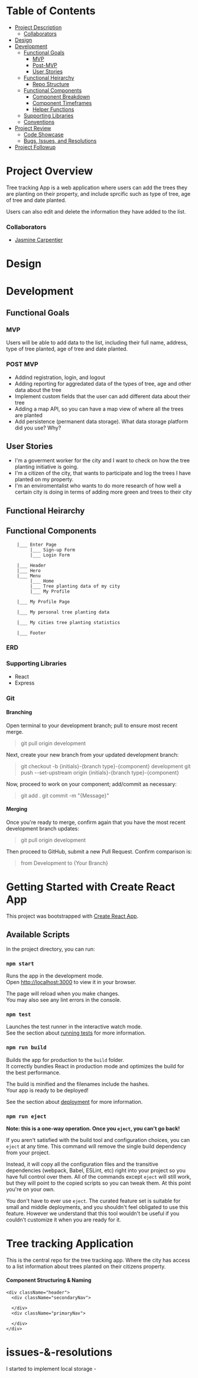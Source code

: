 
# Table of Contents

- [Project Description](#project-description)
  - [Collaborators](#collaborators)
- [Design](#design)
- [Development](#development)
  - [Functional Goals](#functional-goals)
    - [MVP](#mvp)
    - [Post-MVP](#post-mvp)
    - [User Stories](#user-stories)
  - [Functional Heirarchy](#functional-heirarchy)
    - [Repo Structure](#repo-structure)
  - [Functional Components](#functional-components)
    - [Component Breakdown](#component-breakdown)
    - [Component Timeframes](#component-timeframes)
    - [Helper Functions](#helper-functions)
  - [Supporting Libraries](#supporting-libraries)
  - [Conventions](#conventions)
- [Project Review](#project-review)
  - [Code Showcase](#code-showcase)
  - [Bugs, Issues, and Resolutions](#issues-&-resolutions)
- [Project Followup](#project-followup)

# Project Overview

Tree tracking App is a web application where users can add the trees they are planting on their property, and include sprcific such as type of tree, age of tree and date planted.

Users can also edit and delete the information they have added to the list. 

### Collaborators
* [Jasmine Carpentier](https://github.com/jascarpentier)

# Design 



# Development

## Functional Goals

### MVP 

Users will be able to add data to the list, including their full name, address, type of tree planted, age of tree and date planted. 


### POST MVP

- Addind registration, login, and logout 
- Adding reporting for aggredated data of the types of tree, age and other data about the tree
- Implement custom fields that the user can add different data about their tree
- Adding a map API, so you can have a map view of where all the trees are planted
- Add persistence (permanent data storage). What data storage platform did you use? Why?

## User Stories 
 * I'm a goverment worker for the city and I want to check on how the tree planting initiative is going.
 * I'm a citizen of the city, that wants to participate and log the trees I have planted on my property.
 * I'm an enviromentalist who wants to do more research of how well a certain city is doing in terms of adding more green and trees to their city

## Functional Heirarchy

## Functional Components

```
    |___ Enter Page
         |___ Sign-up Form
         |___ Login Form

    |___ Header
    |___ Hero
    |___ Menu
         |___ Home
         |___ Tree planting data of my city
         |___ My Profile

    |___ My Profile Page
      
    |___ My personal tree planting data

    |___ My cities tree planting statistics

    |___ Footer 

```

### ERD



### Supporting Libraries

* React
* Express

### Git

#### Branching

Open terminal to your development branch; pull to ensure most recent merge.
> git pull origin development

Next, create your new branch from your updated development branch:
> git checkout -b {initials}-{branch type}-{component} development
> git push --set-upstream origin {initials}-{branch type}-{component}

Now, proceed to work on your component; add/commit as necessary:
> git add .
> git commit -m "{Message}"

#### Merging

Once you're ready to merge, confirm again that you have the most recent development branch updates:
> git pull origin development

Then proceed to GitHub, submit a new Pull Request. Confirm comparison is:
> from Development to {Your Branch}

# Getting Started with Create React App

This project was bootstrapped with [Create React App](https://github.com/facebook/create-react-app).

## Available Scripts

In the project directory, you can run:

### `npm start`

Runs the app in the development mode.\
Open [http://localhost:3000](http://localhost:3000) to view it in your browser.

The page will reload when you make changes.\
You may also see any lint errors in the console.

### `npm test`

Launches the test runner in the interactive watch mode.\
See the section about [running tests](https://facebook.github.io/create-react-app/docs/running-tests) for more information.

### `npm run build`

Builds the app for production to the `build` folder.\
It correctly bundles React in production mode and optimizes the build for the best performance.

The build is minified and the filenames include the hashes.\
Your app is ready to be deployed!

See the section about [deployment](https://facebook.github.io/create-react-app/docs/deployment) for more information.

### `npm run eject`

**Note: this is a one-way operation. Once you `eject`, you can't go back!**

If you aren't satisfied with the build tool and configuration choices, you can `eject` at any time. This command will remove the single build dependency from your project.

Instead, it will copy all the configuration files and the transitive dependencies (webpack, Babel, ESLint, etc) right into your project so you have full control over them. All of the commands except `eject` will still work, but they will point to the copied scripts so you can tweak them. At this point you're on your own.

You don't have to ever use `eject`. The curated feature set is suitable for small and middle deployments, and you shouldn't feel obligated to use this feature. However we understand that this tool wouldn't be useful if you couldn't customize it when you are ready for it.

# Tree tracking Application

This is the central repo for the tree tracking app. Where the city has access to a list information about trees planted on their citizens property.


#### Component Structuring & Naming

```
<div className="header">
  <div className="secondaryNav">

  </div>
  <div className="primaryNav">

  </div>
</div>
```
# issues-&-resolutions

I started to implement local storage - 
